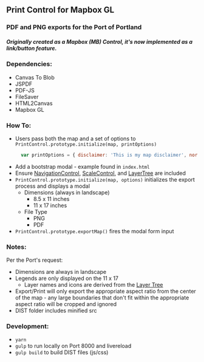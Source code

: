 ## Print Control for Mapbox GL
### PDF and PNG exports for the Port of Portland

##### Originally created as a Mapbox (MB) Control, it's now implemented as a link/button feature.

### Dependencies:
-  Canvas To Blob
-  JSPDF
-  PDF-JS
-  FileSaver
-  HTML2Canvas
-  Mapbox GL

### How To:
- Users pass both the map and a set of options to `PrintControl.prototype.initialize(map, printOptions)`
  ```javascript
    var printOptions = { disclaimer: 'This is my map disclaimer', northArrow: '../path/to/img.svg', defaultTitle: 'My Map' }
  ```
- Add a bootstrap modal - example found in `index.html`
- Ensure [NavigationControl](https://www.mapbox.com/mapbox-gl-js/api/#navigationcontrol), [ScaleControl](https://www.mapbox.com/mapbox-gl-js/api/#scalecontrol), and [LayerTree](https://github.com/TheGartrellGroup/Mapbox-GL-JS-Layer-Tree) are included
- `PrintControl.prototype.initialize(map, options)` initializes the export process and displays a modal
  - Dimensions (always in landscape)
    - 8.5 x 11 inches
    - 11 x 17 inches
  - File Type
    - PNG
    - PDF
- `PrintControl.prototype.exportMap()` fires the modal form input

### Notes:
Per the Port's request:
 - Dimensions are always in landscape
 - Legends are only displayed on the 11 x 17
   -  Layer names and icons are derived from the [Layer Tree](https://github.com/TheGartrellGroup/Mapbox-GL-JS-Layer-Tree)
 - Export/Print will only export the appropriate aspect ratio from the center of the map - any large boundaries that don't fit within the appropriate aspect ratio will be cropped and ignored
 - DIST folder includes minified src

### Development:
 - `yarn`
 - `gulp` to run locally on Port 8000 and livereload
 - `gulp build` to build DIST files (js/css)


